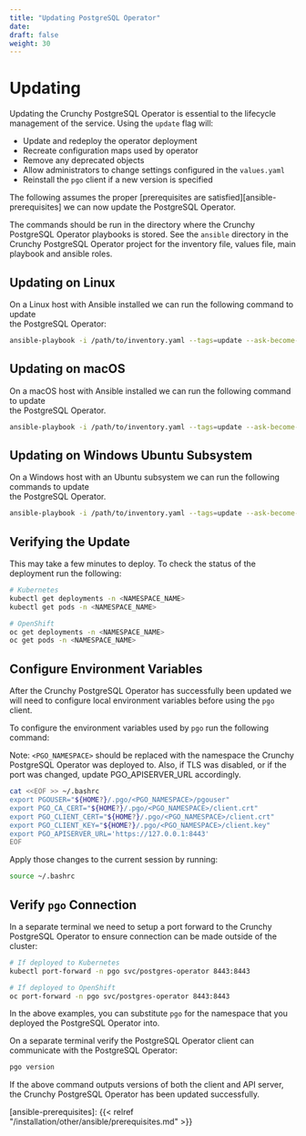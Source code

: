 ```yaml
---
title: "Updating PostgreSQL Operator"
date:
draft: false
weight: 30
---
```


# Updating

Updating the Crunchy PostgreSQL Operator is essential to the lifecycle management
of the service.  Using the `update` flag will:

* Update and redeploy the operator deployment
* Recreate configuration maps used by operator
* Remove any deprecated objects
* Allow administrators to change settings configured in the `values.yaml`
* Reinstall the `pgo` client if a new version is specified

The following assumes the proper [prerequisites are satisfied][ansible-prerequisites]
we can now update the PostgreSQL Operator.

The commands should be run in the directory where the Crunchy PostgreSQL Operator
playbooks is stored.  See the `ansible` directory in the Crunchy PostgreSQL Operator
project for the inventory file, values file, main playbook and ansible roles.

## Updating on Linux

On a Linux host with Ansible installed we can run the following command to update  
the PostgreSQL Operator:

```bash
ansible-playbook -i /path/to/inventory.yaml --tags=update --ask-become-pass main.yml
```

## Updating on macOS

On a macOS host with Ansible installed we can run the following command to update  
the PostgreSQL Operator.

```bash
ansible-playbook -i /path/to/inventory.yaml --tags=update --ask-become-pass main.yml
```

## Updating on Windows Ubuntu Subsystem

On a Windows host with an Ubuntu subsystem we can run the following commands to update  
the PostgreSQL Operator.

```bash
ansible-playbook -i /path/to/inventory.yaml --tags=update --ask-become-pass main.yml
```

## Verifying the Update

This may take a few minutes to deploy.  To check the status of the deployment run
the following:

```bash
# Kubernetes
kubectl get deployments -n <NAMESPACE_NAME>
kubectl get pods -n <NAMESPACE_NAME>

# OpenShift
oc get deployments -n <NAMESPACE_NAME>
oc get pods -n <NAMESPACE_NAME>
```

## Configure Environment Variables

After the Crunchy PostgreSQL Operator has successfully been updated we will need
to configure local environment variables before using the `pgo` client.

To configure the environment variables used by `pgo` run the following command:

Note: `<PGO_NAMESPACE>` should be replaced with the namespace the Crunchy PostgreSQL
Operator was deployed to.
Also, if TLS was disabled, or if the port was changed, update PGO_APISERVER_URL accordingly.

```bash
cat <<EOF >> ~/.bashrc
export PGOUSER="${HOME?}/.pgo/<PGO_NAMESPACE>/pgouser"
export PGO_CA_CERT="${HOME?}/.pgo/<PGO_NAMESPACE>/client.crt"
export PGO_CLIENT_CERT="${HOME?}/.pgo/<PGO_NAMESPACE>/client.crt"
export PGO_CLIENT_KEY="${HOME?}/.pgo/<PGO_NAMESPACE>/client.key"
export PGO_APISERVER_URL='https://127.0.0.1:8443'
EOF
```

Apply those changes to the current session by running:

```bash
source ~/.bashrc
```

## Verify `pgo` Connection

In a separate terminal we need to setup a port forward to the Crunchy PostgreSQL
Operator to ensure connection can be made outside of the cluster:

```bash
# If deployed to Kubernetes
kubectl port-forward -n pgo svc/postgres-operator 8443:8443

# If deployed to OpenShift
oc port-forward -n pgo svc/postgres-operator 8443:8443
```
In the above examples, you can substitute `pgo` for the namespace that you
deployed the PostgreSQL Operator into.

On a separate terminal verify the PostgreSQL Operator client can communicate
with the PostgreSQL Operator:

```bash
pgo version
```

If the above command outputs versions of both the client and API server, the Crunchy
PostgreSQL Operator has been updated successfully.

[ansible-prerequisites]: {{< relref "/installation/other/ansible/prerequisites.md" >}}
